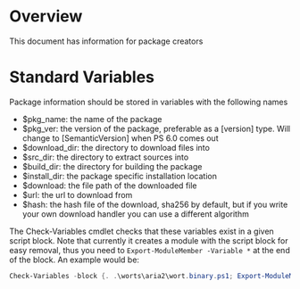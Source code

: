 # Overview

This document has information for package creators


# Standard Variables

Package information should be stored in variables with the following names

- $pkg_name: the name of the package
- $pkg_ver: the version of the package, preferable as a [version] type. Will change to [SemanticVersion] when PS 6.0 comes out
- $download_dir: the directory to download files into
- $src_dir: the directory to extract sources into
- $build_dir: the directory for building the package
- $install_dir: the package specific installation location
- $download: the file path of the downloaded file
- $url: the url to download from
- $hash: the hash file of the download, sha256 by default, but if you write your own download handler you can use a different algorithm

The Check-Variables cmdlet checks that these variables exist in a given script block. Note that currently it creates a module with the script block for easy removal, thus you need to `Export-ModuleMember -Variable *` at the end of the block. An example would be:

```powershell
Check-Variables -block {. .\worts\aria2\wort.binary.ps1; Export-ModuleMember -Variable *}